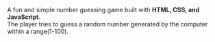 A fun and simple number guessing game built with **HTML, CSS, and JavaScript**.  
The player tries to guess a random number generated by the computer within a range(1-100).
